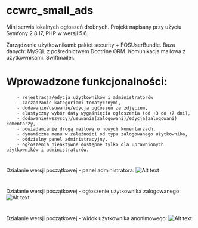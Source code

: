 # ccwrc_small_ads

Mini serwis lokalnych ogłoszeń drobnych. Projekt napisany przy użyciu Symfony 2.8.17, PHP w wersji 5.6.

Zarządzanie użytkownikami: pakiet security + FOSUserBundle.
Baza danych: MySQL z pośrednictwem Doctrine ORM.
Komunikacja mailowa z użytkownikami: Swiftmailer.

# Wprowadzone funkcjonalności: 
        - rejestracja/edycja użytkowników i administratorów
        - zarządzanie kategoriami tematycznymi, 
        - dodawanie/usuwanie/edycja ogłoszeń ze zdjęciem,
        - elastyczny wybór daty wygaśnięcia ogłoszenia (od +3 do +7 dni),
        - dodawanie(wszyscy)/usuwanie(zalogowani)/edycja(zalogowani) komentarzy,
        - powiadamianie drogą mailową o nowych komentarzach,
        - dynamiczne menu w zależności od typu zalogowanego użytkownika,  
        - oddzielny panel administracyjny,
        - ogłoszenia nieaktywne dostępne tylko dla uprawnionych użytkowników i administratorów.

#
Działanie wersji początkowej - panel administratora:
![Alt text](https://images86.fotosik.pl/19/59fca987d6fcc30a.png "admin_screen")
#
Działanie wersji początkowej - ogłoszenie użytkownika zalogowanego:
![Alt text](https://images85.fotosik.pl/19/56dfd881b5129778.png "user_screen")
#
Działanie wersji początkowej - widok użytkownika anonimowego:
![Alt text](https://images85.fotosik.pl/19/62268bb666c37660.png "anonymous_screen")






        

